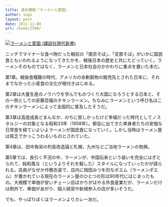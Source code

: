 ```yaml
---
title: 速水健朗『ラーメンと愛国』
author: sugi
layout: post
date: 2011-11-08
url: /book/2590/
---
```

<a href="http://www.amazon.co.jp/exec/obidos/ASIN/4062800411/chezsugi-22/ref=nosim/" name="amazletlink" target="_blank"><img src="http://i1.wp.com/ecx.images-amazon.com/images/I/5186RPOGFZL._SL160_.jpg?w=660" alt="ラーメンと愛国 (講談社現代新書)" class="alignleft"  data-recalc-dims="1" /></a>

ニッチでマイナーな食べ物だった戦前の「南京そば」、「支那そば」がいかに国民食ともいわれるようになってきたかを、戦後日本の歴史と共にたどっていく。ラーメンそのものではなく、ラーメンと日本社会のかかわりに重点を置いた本だ。

第1章。戦後食糧難の時代、アメリカの余剰穀物の販売先とされた日本に、それまでなかった小麦食の文化が根付きはじめる。

第2章は大量生産のノウハウを学んでものづくり大国になろうとする日本と、その一例としての安藤百福のチキンラーメン。ちなみにラーメンという呼び名はこのチキンラーメンによって全国的に普及したそうだ。

第3章は高度成長どまんなか、のちに貧しかったけど幸福だった時代としてノスタルジーの対象となる昭和33年（1958年）。都会に出てきた単身者たちの安価な日常食を経ていよいよラーメンが国民食になっていく。しかし当時はラーメン屋は貧乏でかっこうわるいものとされていた。

第4章は、田中角栄の列島改造論と札幌、九州などご当地ラーメンの勃興。

第5章では、長引く不況の中、ラーメンが、中国伝来という装いを完全にはぎとられて、純和風な（というよりそれを擬した）スタイルになっていったかが語られる。店員がなぜか作務衣姿で、店内に相田みつを的なポエム（ラーメンポエム）が書かれている現在のラーメン屋のひとつの形は90年代にはじまったもの。大規模で単価が安いチェーン店ばかりがはやる外食産業だが、ラーメンだけは例外で、単価があがり、個人経営や新規参入の店が多いそうだ。

でも、やっぱりぼくはラーメンよりカレー派だ。
